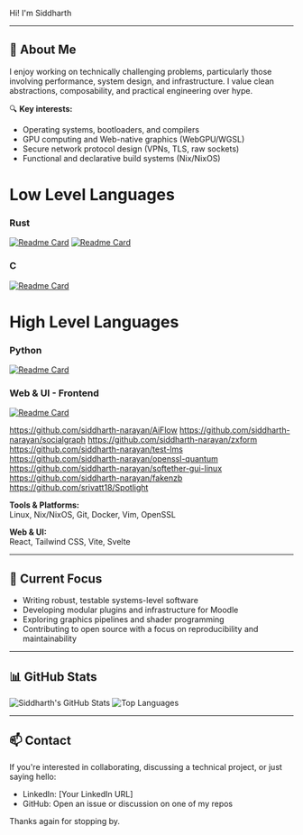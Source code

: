 Hi! I'm Siddharth

---

## 🧭 About Me

I enjoy working on technically challenging problems, particularly those involving performance, system design, and infrastructure. I value clean abstractions, composability, and practical engineering over hype.

🔍 **Key interests:**
- Operating systems, bootloaders, and compilers
- GPU computing and Web-native graphics (WebGPU/WGSL)
- Secure network protocol design (VPNs, TLS, raw sockets)
- Functional and declarative build systems (Nix/NixOS)

# Low Level Languages

### Rust
[![Readme Card](https://github-readme-stats.vercel.app/api/pin/?username=siddharth-narayan&repo=softether-cli)](https://github.com/siddharth-narayan/softether-cli)
[![Readme Card](https://github-readme-stats.vercel.app/api/pin/?username=siddharth-narayan&repo=test-vpn-rust)](https://github.com/siddharth-narayan/test-vpn-rust)

### C
[![Readme Card](https://github-readme-stats.vercel.app/api/pin/?username=siddharth-narayan&repo=test-vpn)](https://github.com/siddharth-narayan/test-vpn)

# High Level Languages

### Python
[![Readme Card](https://github-readme-stats.vercel.app/api/pin/?username=siddharth-narayan&repo=ai-translation-extension)](https://github.com/siddharth-narayan/ai-translation-extension)

### Web & UI - Frontend
[![Readme Card](https://github-readme-stats.vercel.app/api/pin/?username=siddharth-narayan&repo=ai-translation-extension)](https://github.com/siddharth-narayan/ai-translation-extension)

https://github.com/siddharth-narayan/AiFlow
https://github.com/siddharth-narayan/socialgraph
https://github.com/siddharth-narayan/zxform
https://github.com/siddharth-narayan/test-lms
https://github.com/siddharth-narayan/openssl-quantum
https://github.com/siddharth-narayan/softether-gui-linux
https://github.com/siddharth-narayan/fakenzb
https://github.com/srivatt18/Spotlight

**Tools & Platforms:**  
Linux, Nix/NixOS, Git, Docker, Vim, OpenSSL

**Web & UI:**  
React, Tailwind CSS, Vite, Svelte

---

## 🎯 Current Focus

- Writing robust, testable systems-level software  
- Developing modular plugins and infrastructure for Moodle  
- Exploring graphics pipelines and shader programming  
- Contributing to open source with a focus on reproducibility and maintainability

---

## 📊 GitHub Stats

![Siddharth's GitHub Stats](https://github-readme-stats.vercel.app/api?username=siddharth-narayan&hide_rank=true&show_icons=true&theme=default)
![Top Languages](https://github-readme-stats.vercel.app/api/top-langs/?username=siddharth-narayan&&hide=svelte&layout=compact&theme=default)

---

## 📫 Contact

If you're interested in collaborating, discussing a technical project, or just saying hello:

- LinkedIn: [Your LinkedIn URL]
- GitHub: Open an issue or discussion on one of my repos

Thanks again for stopping by.
